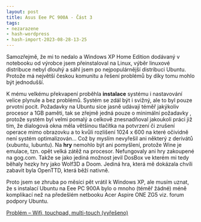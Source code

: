 ```yaml
---
layout: post
title: Asus Eee PC 900A - Část 3
tags:
- nezarazene
- hash-wordpress
- hash-import-2023-08-28-13-25
---
```


Samozřejmě, že mi to nedalo a Windows XP Home Edition dodávaný v notebooku od výrobce jsem přeinstaloval na Linux, výběr linuxové distribuce nebyl dlouhý a sáhl jsem po nejpopulárnější distribuci Ubuntu. Protože má největší českou komunitu a řešení problémů by díky tomu mohlo být jednodušší.

<!--more-->

K mému velkému překvapení proběhla **instalace** systému i nastavování velice plynule a bez problémů. Systém se zdál být i svižný, ale to byl pouze prvotní pocit. Požadavky na Ubuntu sice jasně udávají téměř jakýkoliv procesor a 1GB paměti, tak se zřejmě jedná pouze o minimální požadavky , protože systém byl velmi pomalý a celkově znesnadňoval jakoukoli práci již tím, že dialogová okna měla většinou tlačítka na potvrzení či zrušení operace mimo obrazovku a to kvůli rozlišení 1024 x 600 na které očividně není systém optimalizován… Což by myslím nevyřešil ani některý z derivátů (xubuntu, lubuntu). Na **hry** nemohlo být ani pomyšlení, protože Wine je emulace, tzn. opět velká zátěž na procesor. Nefungovaly ani hry zakoupené na gog.com. Takže se jako jediná možnost jevil DosBox ve kterém mi tedy běhaly hezky hry jako Wolf3D a Doom. Jediná hra, která mě dokázala chvíli zabavit byla OpenTTD, která běží nativně.

Proto jsem se zhruba po měsíci pět vrátil k Windows XP, ale musím uznat, že s instalací Ubuntu na Eee PC 900A bylo o mnoho (téměř žádné) méně komplikací než na předešlém netbooku Acer Aspire ONE ZG5 viz. forum podpory Ubuntu.

[Problém – Wifi, touchpad, multi-touch (vyřešeno)](http://forum.ubuntu.cz/index.php?topic=66634)
<!--kg-card-end: html-->